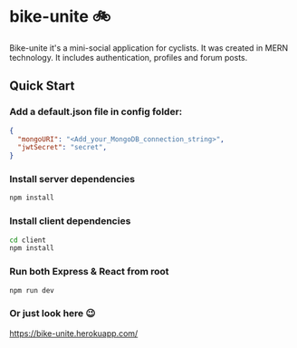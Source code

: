 # bike-unite 🚲
Bike-unite it's a mini-social application for cyclists. It was created in MERN technology. It includes authentication, profiles and forum posts.
## Quick Start
### Add a default.json file in config folder:
```json
{
  "mongoURI": "<Add_your_MongoDB_connection_string>",
  "jwtSecret": "secret",
}
```
### Install server dependencies

```bash
npm install
```
### Install client dependencies

```bash
cd client
npm install
```
### Run both Express & React from root

```bash
npm run dev
```
### Or just look here 😉
https://bike-unite.herokuapp.com/
